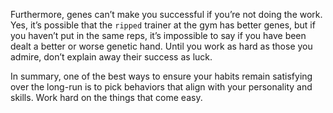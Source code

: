 Furthermore, genes can’t make you successful if you’re not doing
the work. Yes, it’s possible that the `ripped` trainer at the gym has better
genes, but if you haven’t put in the same reps, it’s impossible to say if
you have been dealt a better or worse genetic hand. Until you work as
hard as those you admire, don’t explain away their success as luck.

In summary, one of the best ways to ensure your habits remain
satisfying over the long-run is to pick behaviors that align with your
personality and skills. Work hard on the things that come easy.